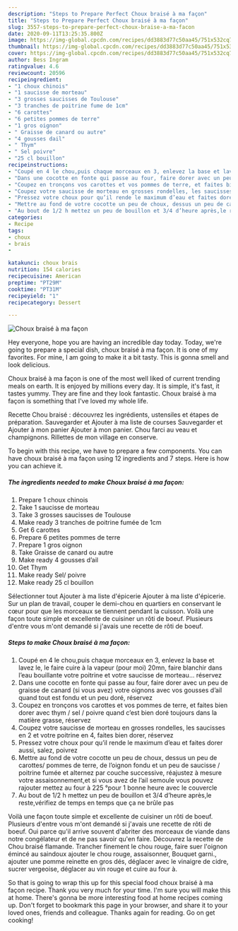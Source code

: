 ```yaml
---
description: "Steps to Prepare Perfect Choux braisé à ma façon"
title: "Steps to Prepare Perfect Choux braisé à ma façon"
slug: 3557-steps-to-prepare-perfect-choux-braise-a-ma-facon
date: 2020-09-11T13:25:35.800Z
image: https://img-global.cpcdn.com/recipes/dd3883d77c50aa45/751x532cq70/choux-braise-a-ma-facon-photo-principale-de-la-recette.jpg
thumbnail: https://img-global.cpcdn.com/recipes/dd3883d77c50aa45/751x532cq70/choux-braise-a-ma-facon-photo-principale-de-la-recette.jpg
cover: https://img-global.cpcdn.com/recipes/dd3883d77c50aa45/751x532cq70/choux-braise-a-ma-facon-photo-principale-de-la-recette.jpg
author: Bess Ingram
ratingvalue: 4.6
reviewcount: 20596
recipeingredient:
- "1 choux chinois"
- "1 saucisse de morteau"
- "3 grosses saucisses de Toulouse"
- "3 tranches de poitrine fume de 1cm"
- "6 carottes"
- "6 petites pommes de terre"
- "1 gros oignon"
- " Graisse de canard ou autre"
- "4 gousses dail"
- " Thym"
- " Sel poivre"
- "25 cl bouillon"
recipeinstructions:
- "Coupé en 4 le chou,puis chaque morceaux en 3, enlevez la base et lavez le, le faire cuire à la vapeur (pour moi) 20mn, faire blanchir dans l’eau bouillante votre poitrine et votre saucisse de morteau... réservez"
- "Dans une cocotte en fonte qui passe au four, faire dorer avec un peu de graisse de canard (si vous avez) votre oignons avec vos gousses d’ail quand tout est fondu et un peu doré, réservez"
- "Coupez en tronçons vos carottes et vos pommes de terre, et faites bien dorer avec thym / sel / poivre quand c’est bien doré toujours dans la matière grasse, réservez"
- "Coupez votre saucisse de morteau en grosses rondelles, les saucisses en 2 et votre poitrine en 4, faites bien dorer, réservez"
- "Pressez votre choux pour qu’il rende le maximum d’eau et faites dorer aussi, salez, poivrez"
- "Mettre au fond de votre cocotte un peu de choux, dessus un peu de carottes/ pommes de terre, de l’oignon fondu et un peu de saucisse / poitrine fumée et alternez par couche successive, réajustez à mesure votre assaisonnement,et si vous avez de l’ail semoule vous pouvez rajouter mettez au four à 225 °pour 1 bonne heure avec le couvercle"
- "Au bout de 1/2 h mettez un peu de bouillon et 3/4 d’heure après,le reste,vérifiez de temps en temps que ça ne brûle pas"
categories:
- Recipe
tags:
- choux
- brais
- 

katakunci: choux brais  
nutrition: 154 calories
recipecuisine: American
preptime: "PT29M"
cooktime: "PT31M"
recipeyield: "1"
recipecategory: Dessert

---
```



![Choux braisé à ma façon](https://img-global.cpcdn.com/recipes/dd3883d77c50aa45/751x532cq70/choux-braise-a-ma-facon-photo-principale-de-la-recette.jpg)

Hey everyone, hope you are having an incredible day today. Today, we're going to prepare a special dish, choux braisé à ma façon. It is one of my favorites. For mine, I am going to make it a bit tasty. This is gonna smell and look delicious.

Choux braisé à ma façon is one of the most well liked of current trending meals on earth. It is enjoyed by millions every day. It is simple, it's fast, it tastes yummy. They are fine and they look fantastic. Choux braisé à ma façon is something that I've loved my whole life.

Recette Chou braisé : découvrez les ingrédients, ustensiles et étapes de préparation. Sauvegarder et Ajouter à ma liste de courses Sauvegarder et Ajouter à mon panier Ajouter à mon panier. Chou farci au veau et champignons. Rillettes de mon village en conserve.


To begin with this recipe, we have to prepare a few components. You can have choux braisé à ma façon using 12 ingredients and 7 steps. Here is how you can achieve it.

<!--inarticleads1-->

##### The ingredients needed to make Choux braisé à ma façon:

1. Prepare 1 choux chinois
1. Take 1 saucisse de morteau
1. Take 3 grosses saucisses de Toulouse
1. Make ready 3 tranches de poitrine fumée de 1cm
1. Get 6 carottes
1. Prepare 6 petites pommes de terre
1. Prepare 1 gros oignon
1. Take  Graisse de canard ou autre
1. Make ready 4 gousses d’ail
1. Get  Thym
1. Make ready  Sel/ poivre
1. Make ready 25 cl bouillon


Sélectionner tout Ajouter à ma liste d&#39;épicerie Ajouter à ma liste d&#39;épicerie. Sur un plan de travail, couper le demi-chou en quartiers en conservant le cœur pour que les morceaux se tiennent pendant la cuisson. Voilà une façon toute simple et excellente de cuisiner un rôti de boeuf. Plusieurs d&#39;entre vous m&#39;ont demandé si j&#39;avais une recette de rôti de boeuf. 

<!--inarticleads2-->

##### Steps to make Choux braisé à ma façon:

1. Coupé en 4 le chou,puis chaque morceaux en 3, enlevez la base et lavez le, le faire cuire à la vapeur (pour moi) 20mn, faire blanchir dans l’eau bouillante votre poitrine et votre saucisse de morteau... réservez
1. Dans une cocotte en fonte qui passe au four, faire dorer avec un peu de graisse de canard (si vous avez) votre oignons avec vos gousses d’ail quand tout est fondu et un peu doré, réservez
1. Coupez en tronçons vos carottes et vos pommes de terre, et faites bien dorer avec thym / sel / poivre quand c’est bien doré toujours dans la matière grasse, réservez
1. Coupez votre saucisse de morteau en grosses rondelles, les saucisses en 2 et votre poitrine en 4, faites bien dorer, réservez
1. Pressez votre choux pour qu’il rende le maximum d’eau et faites dorer aussi, salez, poivrez
1. Mettre au fond de votre cocotte un peu de choux, dessus un peu de carottes/ pommes de terre, de l’oignon fondu et un peu de saucisse / poitrine fumée et alternez par couche successive, réajustez à mesure votre assaisonnement,et si vous avez de l’ail semoule vous pouvez rajouter mettez au four à 225 °pour 1 bonne heure avec le couvercle
1. Au bout de 1/2 h mettez un peu de bouillon et 3/4 d’heure après,le reste,vérifiez de temps en temps que ça ne brûle pas


Voilà une façon toute simple et excellente de cuisiner un rôti de boeuf. Plusieurs d&#39;entre vous m&#39;ont demandé si j&#39;avais une recette de rôti de boeuf. Oui parce qu&#39;il arrive souvent d&#39;abriter des morceaux de viande dans notre congélateur et de ne pas savoir qu&#39;en faire. Découvrez la recette de Chou braisé flamande. Trancher finement le chou rouge, faire suer l&#39;oignon émincé au saindoux ajouter le chou rouge, assaisonner, Bouquet garni., ajouter une pomme reinette en gros dés, déglacer avec le vinaigre de cidre, sucrer vergeoise, déglacer au vin rouge et cuire au four à. 

So that is going to wrap this up for this special food choux braisé à ma façon recipe. Thank you very much for your time. I'm sure you will make this at home. There's gonna be more interesting food at home recipes coming up. Don't forget to bookmark this page in your browser, and share it to your loved ones, friends and colleague. Thanks again for reading. Go on get cooking!
